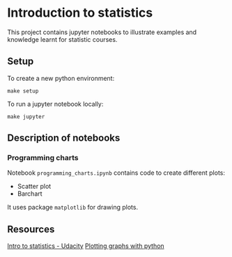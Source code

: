 # Introduction to statistics

This project contains jupyter notebooks to illustrate examples and knowledge learnt for statistic courses.

## Setup
To create a new python environment:

```make setup```

To run a jupyter notebook locally:

```make jupyter```


## Description of notebooks

### Programming charts

Notebook `programming_charts.ipynb` contains code to create different plots:
- Scatter plot
- Barchart

It uses package `matplotlib` for drawing plots.


## Resources
[Intro to statistics - Udacity](https://classroom.udacity.com/courses/st101)
[Plotting graphs with python](https://www.udacity.com/wiki/plotting-graphs-with-python)
